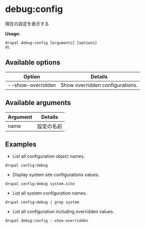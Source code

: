 # debug:config
現在の設定を表示する

**Usage:**
```
drupal debug:config [arguments] [options]
dc
```

## Available options
Option | Details
-------|-------------
--show-overridden | Show overridden configurations.

## Available arguments
Argument | Details
---------|-------------
name | 設定の名前

## Examples
* List all configuration object names.
```
drupal config:debug
```
* Display system site configurations values.
```
drupal config:debug system.site
```
* List all system configuration names.
```
drupal config:debug | grep system
```
* List all configuration including overridden values.
```
drupal debug:config --show-overridden
```
